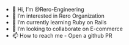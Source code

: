 - 👋 Hi, I’m @Rero-Engineering
- 👀 I’m interested in Rero Organization
- 🌱 I’m currently learning Ruby on Rails
- 💞️ I’m looking to collaborate on E-commerce
- 📫 How to reach me - Open a github PR

<!---
Rero-Engineering/Rero-Engineering is a ✨ special ✨ repository because its `README.md` (this file) appears on your GitHub profile.
You can click the Preview link to take a look at your changes.
--->
